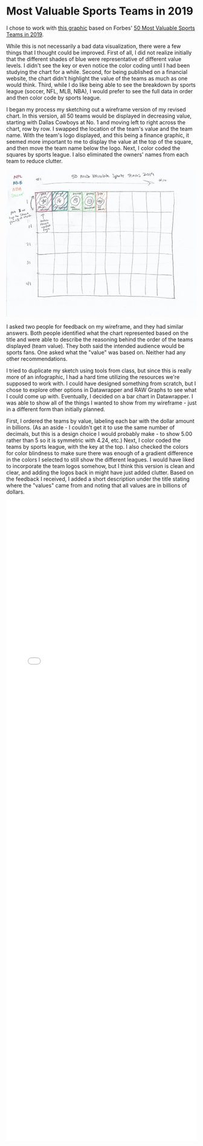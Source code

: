 # Most Valuable Sports Teams in 2019
I chose to work with <a href="https://howmuch.net/articles/worlds-most-valuable-sport-teams" target="_blank">this graphic</a> based on Forbes' <a href="(https://www.forbes.com/sites/kurtbadenhausen/2019/07/22/the-worlds-50-most-valuable-sports-teams-2019/#26ebfab4283d" target="_blank">50 Most Valuable Sports Teams in 2019</a>.

While this is not necessarily a bad data visualization, there were a few things that I thought could be improved. First of all, I did not realize initially that the different shades of blue were representative of different value levels. I didn't see the key or even notice the color coding until I had been studying the chart for a while. Second, for being published on a financial website, the chart didn't highlight the value of the teams as much as one would think. Third, while I do like being able to see the breakdown by sports league (soccer, NFL, MLB, NBA), I would prefer to see the full data in order and then color code by sports league.

I began my process my sketching out a wireframe version of my revised chart. In this version, all 50 teams would be displayed in decreasing value, starting with Dallas Cowboys at No. 1 and moving left to right across the chart, row by row. I swapped the location of the team's value and the team name. With the team's logo displayed, and this being a finance graphic, it seemed more important to me to display the value at the top of the square, and then move the team name below the logo. Next, I color coded the squares by sports league. I also eliminated the owners' names from each team to reduce clutter.

![Most Valuable Sports Teams in 2019 Sketch](sports-teams-sketch.jpg)

I asked two people for feedback on my wireframe, and they had similar answers. Both people identified what the chart represented based on the title and were able to describe the reasoning behind the order of the teams displayed (team value). They both said the intended audience would be sports fans. One asked what the "value" was based on. Neither had any other recommendations. 

I tried to duplicate my sketch using tools from class, but since this is really more of an infographic, I had a hard time utilizing the resources we're supposed to work with. I could have designed something from scratch, but I chose to explore other options in Datawrapper and RAW Graphs to see what I could come up with. Eventually, I decided on a bar chart in Datawrapper. I was able to show all of the things I wanted to show from my wireframe - just in a different form than initially planned. 

First, I ordered the teams by value, labeling each bar with the dollar amount in billions. (As an aside - I couldn't get it to use the same number of decimals, but this is a design choice I would probably make - to show 5.00 rather than 5 so it is symmetric with 4.24, etc.) Next, I color coded the teams by sports league, with the key at the top. I also checked the colors for color blindness to make sure there was enough of a gradient difference in the colors I selected to still show the different leagues. I would have liked to incorporate the team logos somehow, but I think this version is clean and clear, and adding the logos back in might have just added clutter. Based on the feedback I received, I added a short description under the title stating where the "values" came from and noting that all values are in billions of dollars. 

<iframe title="50 Most Valuable Sports Teams in 2019" aria-label="Bar Chart" id="datawrapper-chart-WFzIM" src="//datawrapper.dwcdn.net/WFzIM/1/" scrolling="no" frameborder="0" style="width: 0; min-width: 100% !important; border: none;" height="1690"></iframe><script type="text/javascript">!function(){"use strict";window.addEventListener("message",function(a){if(void 0!==a.data["datawrapper-height"])for(var e in a.data["datawrapper-height"]){var t=document.getElementById("datawrapper-chart-"+e)||document.querySelector("iframe[src*='"+e+"']");t&&(t.style.height=a.data["datawrapper-height"][e]+"px")}})}();</script>
